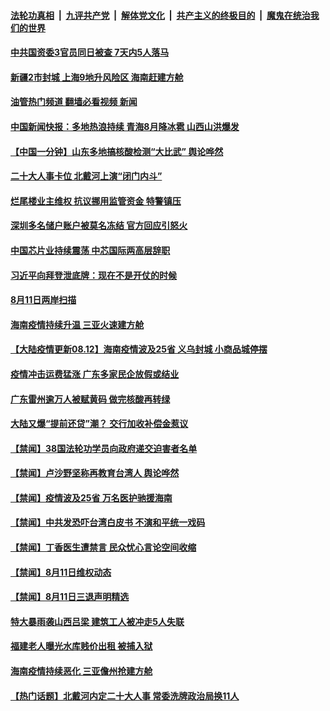 ####  [法轮功真相](../../../../basic/blob/master/README.md?t=08121431) &nbsp;|&nbsp; [九评共产党](../../../../9ping.md/blob/master/README.md?t=08121431) &nbsp;|&nbsp; [解体党文化](../../../../jtdwh.md/blob/master/README.md?t=08121431)  &nbsp;|&nbsp; [共产主义的终极目的](../../../../gczydzjmd.md/blob/master/README.md?t=08121431) &nbsp;|&nbsp; [魔鬼在统治我们的世界](../../../../mgztzwmdsj.md/blob/master/README.md?t=08121431) 

#### [中共国资委3官员同日被查 7天内5人落马](../pages/prog204/a103500603.md?t=08121431) 

#### [新疆2市封城 上海9地升风险区 海南赶建方舱](../pages/prog204/a103500575.md?t=08121431) 

#### [油管热门频道 翻墙必看视频 新闻](http://45.76.130.85:81/youtube.html?08121431)

#### [中国新闻快报：多地热浪持续 青海8月降冰雹 山西山洪爆发](../pages/prog204/a103500497.md?t=08121431) 

#### [【中国一分钟】山东多地搞核酸检测“大比武” 舆论哗然](../pages/prog204/a103500504.md?t=08121431) 

#### [二十大人事卡位 北戴河上演“闭门内斗”](../pages/prog204/a103500507.md?t=08121431) 

#### [烂尾楼业主维权 抗议挪用监管资金 特警镇压](../pages/prog204/a103500495.md?t=08121431) 

#### [深圳多名储户账户被莫名冻结 官方回应引怒火](../pages/prog204/a103500489.md?t=08121431) 

#### [中国芯片业持续震荡 中芯国际两高层辞职](../pages/prog204/a103500503.md?t=08121431) 

#### [习近平向拜登泄底牌：现在不是开仗的时候](../pages/prog204/a103500450.md?t=08121431) 


#### [8月11日两岸扫描](../pages/prog204/a103500338.md?t=08121431) 

#### [海南疫情持续升温 三亚火速建方舱](../pages/prog204/a103500335.md?t=08121431) 

#### [【大陆疫情更新08.12】海南疫情波及25省 义乌封城 小商品城停摆](../pages/prog204/a103497127.md?t=08121431) 


#### [疫情冲击运费猛涨 广东多家民企放假或结业](../pages/prog204/a103500224.md?t=08121431) 

#### [广东雷州逾万人被赋黄码 做完核酸再转绿](../pages/prog204/a103500237.md?t=08121431) 

#### [大陆又爆“提前还贷”潮？ 交行加收补偿金惹议](../pages/prog204/a103500163.md?t=08121431) 

#### [【禁闻】38国法轮功学员向政府递交迫害者名单](../pages/prog204/a103500040.md?t=08121431) 

#### [【禁闻】卢沙野坚称再教育台湾人 舆论哗然](../pages/prog204/a103500069.md?t=08121431) 

#### [【禁闻】疫情波及25省 万名医护驰援海南](../pages/prog204/a103500051.md?t=08121431) 

#### [【禁闻】中共发恐吓台湾白皮书 不演和平统一戏码](../pages/prog204/a103500049.md?t=08121431) 

#### [【禁闻】丁香医生遭禁言 民众忧心言论空间收缩](../pages/prog204/a103500047.md?t=08121431) 


#### [【禁闻】8月11日维权动态](../pages/prog204/a103500037.md?t=08121431) 

#### [【禁闻】8月11日三退声明精选](../pages/prog204/a103500036.md?t=08121431) 

#### [特大暴雨袭山西吕梁  建筑工人被冲走5人失联](../pages/prog204/a103500014.md?t=08121431) 

#### [福建老人曝光水库贱价出租 被捕入狱](../pages/prog204/a103499886.md?t=08121431) 

#### [海南疫情持续恶化 三亚儋州抢建方舱](../pages/prog204/a103499867.md?t=08121431) 

#### [【热门话题】北戴河内定二十大人事 常委洗牌政治局换11人](../pages/prog204/a103499810.md?t=08121431) 

<img src='http://gfw-breaker.win/goodnews/indexes/prog204.md' width='0px' height='0px'/>
